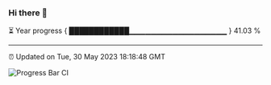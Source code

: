 ### Hi there 👋

⏳ Year progress { ████████████▁▁▁▁▁▁▁▁▁▁▁▁▁▁▁▁▁▁ } 41.03 %

---

⏰ Updated on Tue, 30 May 2023 18:18:48 GMT

![Progress Bar CI](https://github.com/liununu/liununu/workflows/Progress%20Bar%20CI/badge.svg)

